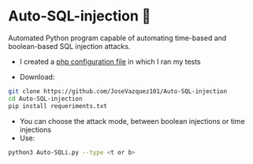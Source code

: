 # Auto-SQL-injection 💉
Automated Python program capable of automating time-based and boolean-based SQL injection attacks.

- I created a [php configuration file](https://github.com/JoseVazquez101/Auto-SQL-injection/blob/main/users.php) in which I ran my tests

- Download:

~~~bash
git clone https://github.com/JoseVazquez101/Auto-SQL-injection
cd Auto-SQL-injection
pip install requeriments.txt
~~~

- You can choose the attack mode, between boolean injections or time injections
- Use:

~~~bash
python3 Auto-SQLi.py --type <t or b>
~~~


